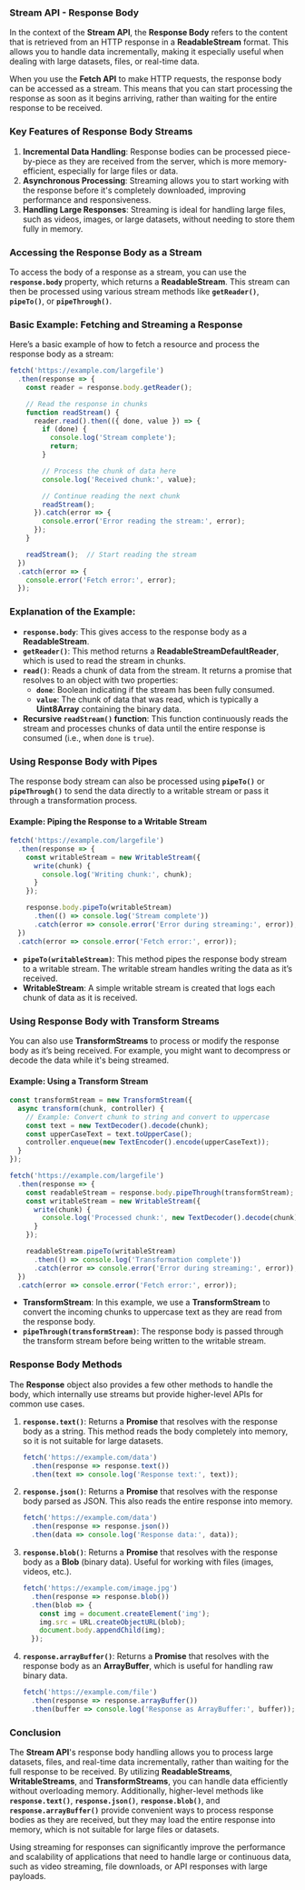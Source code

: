 ### **Stream API - Response Body**

In the context of the **Stream API**, the **Response Body** refers to the content that is retrieved from an HTTP response in a **ReadableStream** format. This allows you to handle data incrementally, making it especially useful when dealing with large datasets, files, or real-time data.

When you use the **Fetch API** to make HTTP requests, the response body can be accessed as a stream. This means that you can start processing the response as soon as it begins arriving, rather than waiting for the entire response to be received.

### **Key Features of Response Body Streams**
1. **Incremental Data Handling**: Response bodies can be processed piece-by-piece as they are received from the server, which is more memory-efficient, especially for large files or data.
2. **Asynchronous Processing**: Streaming allows you to start working with the response before it's completely downloaded, improving performance and responsiveness.
3. **Handling Large Responses**: Streaming is ideal for handling large files, such as videos, images, or large datasets, without needing to store them fully in memory.

### **Accessing the Response Body as a Stream**

To access the body of a response as a stream, you can use the **`response.body`** property, which returns a **ReadableStream**. This stream can then be processed using various stream methods like **`getReader()`**, **`pipeTo()`**, or **`pipeThrough()`**.

### **Basic Example: Fetching and Streaming a Response**

Here’s a basic example of how to fetch a resource and process the response body as a stream:

```javascript
fetch('https://example.com/largefile')
  .then(response => {
    const reader = response.body.getReader();

    // Read the response in chunks
    function readStream() {
      reader.read().then(({ done, value }) => {
        if (done) {
          console.log('Stream complete');
          return;
        }

        // Process the chunk of data here
        console.log('Received chunk:', value);

        // Continue reading the next chunk
        readStream();
      }).catch(error => {
        console.error('Error reading the stream:', error);
      });
    }

    readStream();  // Start reading the stream
  })
  .catch(error => {
    console.error('Fetch error:', error);
  });
```

### **Explanation of the Example**:
- **`response.body`**: This gives access to the response body as a **ReadableStream**.
- **`getReader()`**: This method returns a **ReadableStreamDefaultReader**, which is used to read the stream in chunks.
- **`read()`**: Reads a chunk of data from the stream. It returns a promise that resolves to an object with two properties:
  - **`done`**: Boolean indicating if the stream has been fully consumed.
  - **`value`**: The chunk of data that was read, which is typically a **Uint8Array** containing the binary data.
- **Recursive `readStream()` function**: This function continuously reads the stream and processes chunks of data until the entire response is consumed (i.e., when `done` is `true`).

### **Using Response Body with Pipes**

The response body stream can also be processed using **`pipeTo()`** or **`pipeThrough()`** to send the data directly to a writable stream or pass it through a transformation process.

#### Example: Piping the Response to a Writable Stream

```javascript
fetch('https://example.com/largefile')
  .then(response => {
    const writableStream = new WritableStream({
      write(chunk) {
        console.log('Writing chunk:', chunk);
      }
    });

    response.body.pipeTo(writableStream)
      .then(() => console.log('Stream complete'))
      .catch(error => console.error('Error during streaming:', error));
  })
  .catch(error => console.error('Fetch error:', error));
```

- **`pipeTo(writableStream)`**: This method pipes the response body stream to a writable stream. The writable stream handles writing the data as it’s received.
- **WritableStream**: A simple writable stream is created that logs each chunk of data as it is received.

### **Using Response Body with Transform Streams**

You can also use **TransformStreams** to process or modify the response body as it’s being received. For example, you might want to decompress or decode the data while it's being streamed.

#### Example: Using a Transform Stream

```javascript
const transformStream = new TransformStream({
  async transform(chunk, controller) {
    // Example: Convert chunk to string and convert to uppercase
    const text = new TextDecoder().decode(chunk);
    const upperCaseText = text.toUpperCase();
    controller.enqueue(new TextEncoder().encode(upperCaseText));
  }
});

fetch('https://example.com/largefile')
  .then(response => {
    const readableStream = response.body.pipeThrough(transformStream);
    const writableStream = new WritableStream({
      write(chunk) {
        console.log('Processed chunk:', new TextDecoder().decode(chunk));
      }
    });

    readableStream.pipeTo(writableStream)
      .then(() => console.log('Transformation complete'))
      .catch(error => console.error('Error during streaming:', error));
  })
  .catch(error => console.error('Fetch error:', error));
```

- **TransformStream**: In this example, we use a **TransformStream** to convert the incoming chunks to uppercase text as they are read from the response body.
- **`pipeThrough(transformStream)`**: The response body is passed through the transform stream before being written to the writable stream.

### **Response Body Methods**

The **Response** object also provides a few other methods to handle the body, which internally use streams but provide higher-level APIs for common use cases.

1. **`response.text()`**: Returns a **Promise** that resolves with the response body as a string. This method reads the body completely into memory, so it is not suitable for large datasets.
   
   ```javascript
   fetch('https://example.com/data')
     .then(response => response.text())
     .then(text => console.log('Response text:', text));
   ```

2. **`response.json()`**: Returns a **Promise** that resolves with the response body parsed as JSON. This also reads the entire response into memory.
   
   ```javascript
   fetch('https://example.com/data')
     .then(response => response.json())
     .then(data => console.log('Response data:', data));
   ```

3. **`response.blob()`**: Returns a **Promise** that resolves with the response body as a **Blob** (binary data). Useful for working with files (images, videos, etc.).
   
   ```javascript
   fetch('https://example.com/image.jpg')
     .then(response => response.blob())
     .then(blob => {
       const img = document.createElement('img');
       img.src = URL.createObjectURL(blob);
       document.body.appendChild(img);
     });
   ```

4. **`response.arrayBuffer()`**: Returns a **Promise** that resolves with the response body as an **ArrayBuffer**, which is useful for handling raw binary data.
   
   ```javascript
   fetch('https://example.com/file')
     .then(response => response.arrayBuffer())
     .then(buffer => console.log('Response as ArrayBuffer:', buffer));
   ```

### **Conclusion**

The **Stream API**'s response body handling allows you to process large datasets, files, and real-time data incrementally, rather than waiting for the full response to be received. By utilizing **ReadableStreams**, **WritableStreams**, and **TransformStreams**, you can handle data efficiently without overloading memory. Additionally, higher-level methods like **`response.text()`**, **`response.json()`**, **`response.blob()`**, and **`response.arrayBuffer()`** provide convenient ways to process response bodies as they are received, but they may load the entire response into memory, which is not suitable for large files or datasets.

Using streaming for responses can significantly improve the performance and scalability of applications that need to handle large or continuous data, such as video streaming, file downloads, or API responses with large payloads.
